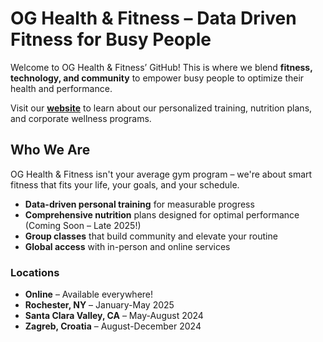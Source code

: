 # OG Health & Fitness – Data Driven Fitness for Busy People

Welcome to OG Health & Fitness’ GitHub! This is where we blend **fitness, technology, and community** to empower busy people to optimize their health and performance.

Visit our **[website](https://oliviagallucci.com/og-health-fitness/)** to learn about our personalized training, nutrition plans, and corporate wellness programs.

## Who We Are

OG Health & Fitness isn't your average gym program – we're about smart fitness that fits your life, your goals, and your schedule.

-  **Data-driven personal training** for measurable progress
-  **Comprehensive nutrition** plans designed for optimal performance (Coming Soon – Late 2025!)
-  **Group classes** that build community and elevate your routine
-  **Global access** with in-person and online services

### Locations
- **Online** – Available everywhere!
- **Rochester, NY** – January-May 2025
- **Santa Clara Valley, CA** – May-August 2024
- **Zagreb, Croatia** – August-December 2024

<!--

**Here are some ideas to get you started:**

🙋‍♀️ A short introduction - what is your organization all about?
🌈 Contribution guidelines - how can the community get involved?
👩‍💻 Useful resources - where can the community find your docs? Is there anything else the community should know?
🍿 Fun facts - what does your team eat for breakfast?
🧙 Remember, you can do mighty things with the power of [Markdown](https://docs.github.com/github/writing-on-github/getting-started-with-writing-and-formatting-on-github/basic-writing-and-formatting-syntax)
-->
